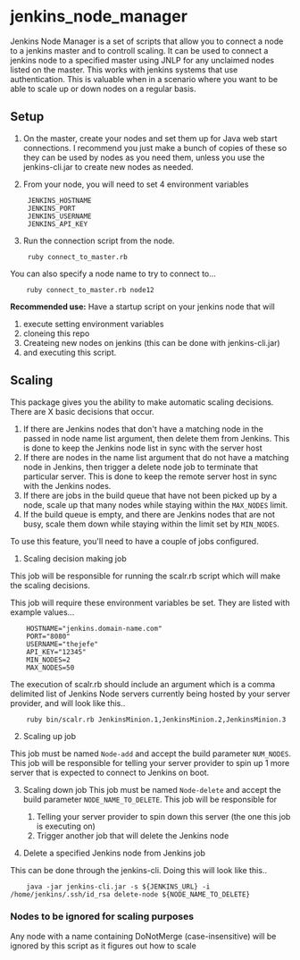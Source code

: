 jenkins_node_manager
=======================

Jenkins Node Manager is a set of scripts that allow you to connect a node to a jenkins master and to controll scaling.  It can be used to connect a jenkins node to a specified master using JNLP for any unclaimed nodes listed on the master.  This works with jenkins systems that use authentication.  This is valuable when in a scenario where you want to be able to scale up or down nodes on a regular basis.

## Setup
1. On the master, create your nodes and set them up for Java web start connections.  I recommend you just make a bunch of copies of these so they can be used by nodes as you need them, unless you use the jenkins-cli.jar to create new nodes as needed.
2. From your node, you will need to set 4 environment variables

        JENKINS_HOSTNAME
        JENKINS_PORT
        JENKINS_USERNAME
        JENKINS_API_KEY
        
3. Run the connection script from the node.

        ruby connect_to_master.rb

You can also specify a node name to try to connect to...

        ruby connect_to_master.rb node12

__Recommended use:__ Have a startup script on your jenkins node that will

1. execute setting environment variables
2. cloneing this repo
3. Createing new nodes on jenkins (this can be done with jenkins-cli.jar)
4. and executing this script.

## Scaling

This package gives you the ability to make automatic scaling decisions. There are X basic decisions that occur.

1. If there are Jenkins nodes that don't have a matching node in the passed in node name list argument, then delete them from Jenkins. This is done to keep the Jenkins node list in sync with the server host
2. If there are nodes in the name list argument that do not have a matching node in Jenkins, then trigger a delete node job to terminate that particular server. This is done to keep the remote server host in sync with the Jenkins nodes.
3. If there are jobs in the build queue that have not been picked up by a node, scale up that many nodes while staying within the `MAX_NODES` limit.
4. If the build queue is empty, and there are Jenkins nodes that are not busy, scale them down while staying within the limit set by `MIN_NODES`.

To use this feature, you'll need to have a couple of jobs configured.

1. Scaling decision making job

  This job will be responsible for running the scalr.rb script which will make the scaling decisions.

  This job will require these environment variables be set. They are listed with example values...

        HOSTNAME="jenkins.domain-name.com"
        PORT="8080"
        USERNAME="thejefe"
        API_KEY="12345"
        MIN_NODES=2
        MAX_NODES=50

  The execution of scalr.rb should include an argument which is a comma delimited list of Jenkins Node servers currently being hosted by your server provider, and will look like this..

        ruby bin/scalr.rb JenkinsMinion.1,JenkinsMinion.2,JenkinsMinion.3

2. Scaling up job

  This job must be named `Node-add` and accept the build parameter `NUM_NODES`.  This job will be responsible for telling your server provider to spin up 1 more server that is expected to connect to Jenkins on boot.

3. Scaling down job
  This job must be named `Node-delete` and accept the build parameter `NODE_NAME_TO_DELETE`.  This job will be responsible for
   1. Telling your server provider to spin down this server (the one this job is executing on)
   2. Trigger another job that will delete the Jenkins node

4. Delete a specified Jenkins node from Jenkins job

  This can be done through the jenkins-cli.  Doing this will look like this..

        java -jar jenkins-cli.jar -s ${JENKINS_URL} -i /home/jenkins/.ssh/id_rsa delete-node ${NODE_NAME_TO_DELETE}

### Nodes to be ignored for scaling purposes

Any node with a name containing DoNotMerge (case-insensitive) will be ignored by this script as it figures out how to scale
